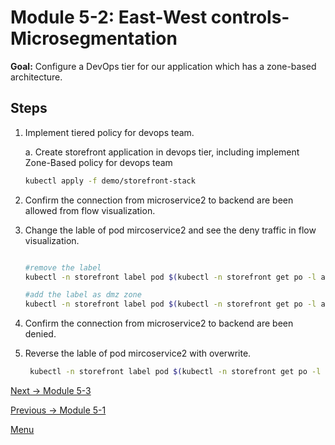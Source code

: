 # Module 5-2: East-West controls-Microsegmentation

**Goal:** Configure a DevOps tier for our application which has a zone-based architecture.

## Steps



1. Implement tiered policy for devops team. 

   

    a. Create storefront application in devops tier, including implement Zone-Based policy for devops team 

    ```bash
    kubectl apply -f demo/storefront-stack
    ```

   
2. Confirm the connection from microservice2 to backend are been allowed from flow visualization.


3. Change the lable of pod mircoservice2 and see the deny traffic in flow visualization. 

    ```bash

    #remove the label 
    kubectl -n storefront label pod $(kubectl -n storefront get po -l app=microservice2 -ojsonpath='{.items[0].metadata.name}') fw-zone-

    #add the label as dmz zone
    kubectl -n storefront label pod $(kubectl -n storefront get po -l app=microservice2 -ojsonpath='{.items[0].metadata.name}')  fw-zone=dmz
    ```

4. Confirm the connection from microservice2 to backend are been denied.


5. Reverse the lable of pod mircoservice2 with overwrite. 
   
   ```bash
    kubectl -n storefront label pod $(kubectl -n storefront get po -l app=microservice2 -ojsonpath='{.items[0].metadata.name}') fw-zone=trusted --overwrite
    ```



[Next -> Module 5-3](../modules/host-protection.md)

[Previous -> Module 5-1](../modules/app-service-control.md)

[Menu](../README.md)